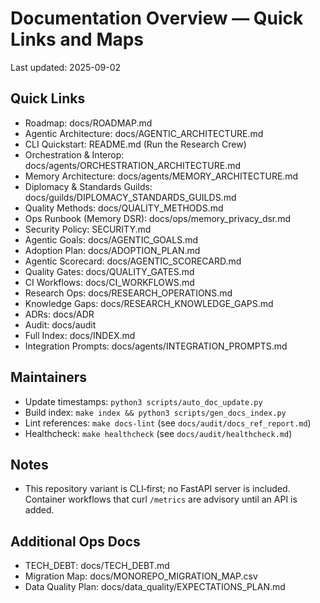 # Documentation Overview — Quick Links and Maps
Last updated: 2025-09-02

## Quick Links
- Roadmap: docs/ROADMAP.md
- Agentic Architecture: docs/AGENTIC_ARCHITECTURE.md
- CLI Quickstart: README.md (Run the Research Crew)
- Orchestration & Interop: docs/agents/ORCHESTRATION_ARCHITECTURE.md
- Memory Architecture: docs/agents/MEMORY_ARCHITECTURE.md
- Diplomacy & Standards Guilds: docs/guilds/DIPLOMACY_STANDARDS_GUILDS.md
- Quality Methods: docs/QUALITY_METHODS.md
- Ops Runbook (Memory DSR): docs/ops/memory_privacy_dsr.md
- Security Policy: SECURITY.md
- Agentic Goals: docs/AGENTIC_GOALS.md
- Adoption Plan: docs/ADOPTION_PLAN.md
- Agentic Scorecard: docs/AGENTIC_SCORECARD.md
- Quality Gates: docs/QUALITY_GATES.md
- CI Workflows: docs/CI_WORKFLOWS.md
- Research Ops: docs/RESEARCH_OPERATIONS.md
- Knowledge Gaps: docs/RESEARCH_KNOWLEDGE_GAPS.md
- ADRs: docs/ADR
- Audit: docs/audit
- Full Index: docs/INDEX.md
- Integration Prompts: docs/agents/INTEGRATION_PROMPTS.md

## Maintainers
- Update timestamps: `python3 scripts/auto_doc_update.py`
- Build index: `make index && python3 scripts/gen_docs_index.py`
- Lint references: `make docs-lint` (see `docs/audit/docs_ref_report.md`)
- Healthcheck: `make healthcheck` (see `docs/audit/healthcheck.md`)

## Notes
- This repository variant is CLI‑first; no FastAPI server is included. Container workflows that curl `/metrics` are advisory until an API is added.

## Additional Ops Docs
- TECH_DEBT: docs/TECH_DEBT.md
- Migration Map: docs/MONOREPO_MIGRATION_MAP.csv
- Data Quality Plan: docs/data_quality/EXPECTATIONS_PLAN.md

